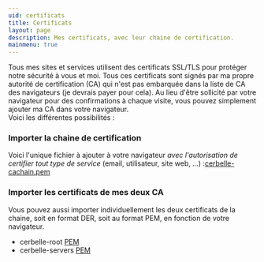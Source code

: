 ```yaml
---
uid: certificats
title: Certificats
layout: page
description: Mes certificats, avec leur chaine de certification.
mainmenu: true
---
```

<p>Tous mes sites et services utilisent des certificats SSL/TLS pour protéger
notre sécurité à vous et moi. Tous ces certificats sont signés par ma propre
autorité de certification (CA) qui n'est pas embarquée dans la liste de CA des
navigateurs (je devrais payer pour cela). Au lieu d'être sollicité par votre
navigateur pour des confirmations à chaque visite, vous pouvez simplement
ajouter ma CA dans votre navigateur.<br/>
Voici les différentes possibilités :</p>
  
<h3>Importer la chaine de certification</h3>

<p>Voici l'unique fichier à ajouter à votre navigateur <em>avec l'autorisation
de certifier tout type de service</em> (email, utilisateur, site web, ...) :<a
href="{{ "/assets/pages/cerbelle-cachain.pem" | relative_url }}">cerbelle-cachain.pem</a></p>

<h3>Importer les certificats de mes deux CA</h3>

<p>Vous pouvez aussi importer individuellement les deux certificats de la
chaine, soit en format DER, soit au format PEM, en fonction de votre
navigateur.<br/>
    <ul>
        <li>cerbelle-root <a href="{{ "/assets/pages/cerbelle-root.crt" | relative_url }}">PEM</a></li>
        <li>cerbelle-servers <a href="{{ "/assets/pages/cerbelle-servers.crt" | relative_url }}">PEM</a></li>
    </ul>
</p>

